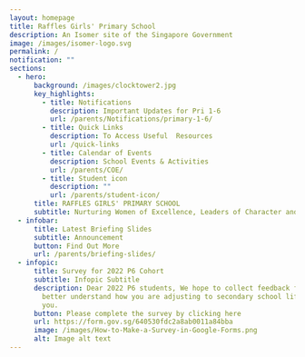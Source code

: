 ```yaml
---
layout: homepage
title: Raffles Girls' Primary School
description: An Isomer site of the Singapore Government
image: /images/isomer-logo.svg
permalink: /
notification: ""
sections:
  - hero:
      background: /images/clocktower2.jpg
      key_highlights:
        - title: Notifications
          description: Important Updates for Pri 1-6
          url: /parents/Notifications/primary-1-6/
        - title: Quick Links
          description: To Access Useful  Resources
          url: /quick-links
        - title: Calendar of Events
          description: School Events & Activities
          url: /parents/COE/
        - title: Student icon
          description: ""
          url: /parents/student-icon/
      title: RAFFLES GIRLS' PRIMARY SCHOOL
      subtitle: Nurturing Women of Excellence, Leaders of Character and Service
  - infobar:
      title: Latest Briefing Slides
      subtitle: Announcement
      button: Find Out More
      url: /parents/briefing-slides/
  - infopic:
      title: Survey for 2022 P6 Cohort
      subtitle: Infopic Subtitle
      description: Dear 2022 P6 students, We hope to collect feedback from you to
        better understand how you are adjusting to secondary school life. Thank
        you.
      button: Please complete the survey by clicking here
      url: https://form.gov.sg/640530fdc2a8ab0011a84bba
      image: /images/How-to-Make-a-Survey-in-Google-Forms.png
      alt: Image alt text
---
```

